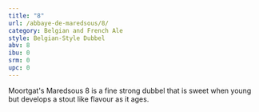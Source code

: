 ```yaml
---
title: "8"
url: /abbaye-de-maredsous/8/
category: Belgian and French Ale
style: Belgian-Style Dubbel
abv: 8
ibu: 0
srm: 0
upc: 0
---
```

Moortgat's Maredsous 8 is a fine strong dubbel that is sweet when young but develops a stout like flavour as it ages.

